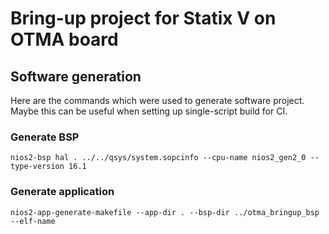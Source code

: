 # Bring-up project for Statix V on OTMA board

## Software generation

Here are the commands which were used to generate software project. Maybe this
can be useful when setting up single-script build for CI.

### Generate BSP

```
nios2-bsp hal . ../../qsys/system.sopcinfo --cpu-name nios2_gen2_0 --type-version 16.1
```

### Generate application

```
nios2-app-generate-makefile --app-dir . --bsp-dir ../otma_bringup_bsp --elf-name
```

